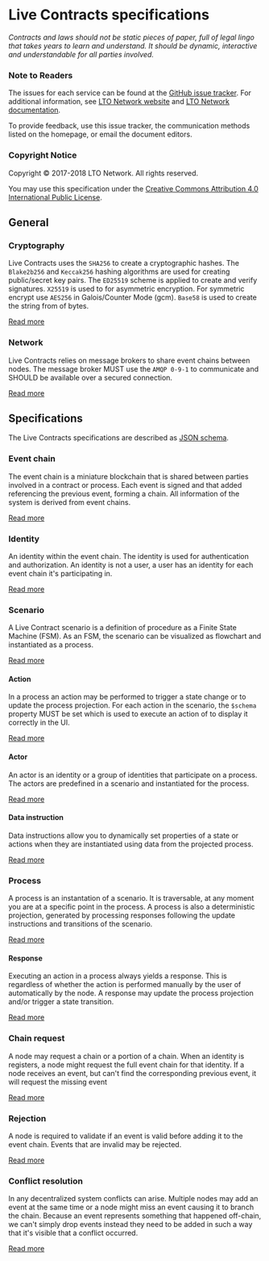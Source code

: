 # Live Contracts specifications

_Contracts and laws should not be static pieces of paper, full of legal lingo that takes years to learn and understand. It should be dynamic, interactive and understandable for all parties involved._

### Note to Readers

The issues for each service can be found at the [GitHub issue tracker](https://github.com/legalthings/livecontracts-specs/issues). For additional information, see [LTO Network website](https://lto.network) and [LTO Network documentation](https://docs.lto.network).

To provide feedback, use this issue tracker, the communication methods listed on the homepage, or email the document editors.

### Copyright Notice

Copyright © 2017-2018 LTO Network. All rights reserved.

You may use this specification under the [Creative Commons Attribution 4.0 International Public License](https://raw.githubusercontent.com/legalthings/livecontracts-specifications/master/LICENSE).

## General

### Cryptography

Live Contracts uses the `SHA256` to create a cryptographic hashes. The `Blake2b256` and `Keccak256` hashing algorithms are used for creating public/secret key pairs. The `ED25519` scheme is applied to create and verify signatures. `X25519` is used to for asymmetric encryption. For symmetric encrypt use `AES256` in Galois/Counter Mode \(gcm\). `Base58` is used to create the string from of bytes.

[Read more](cryptography.md)

### Network

Live Contracts relies on message brokers to share event chains between nodes. The message broker MUST use the `AMQP 0-9-1` to communicate and SHOULD be available over a secured connection.

[Read more](event-chain/network/)

## Specifications

The Live Contracts specifications are described as [JSON schema](http://json-schema.org/).

### Event chain

The event chain is a miniature blockchain that is shared between parties involved in a contract or process. Each event is signed and that added referencing the previous event, forming a chain. All information of the system is derived from event chains.

[Read more](event-chain/events/)

### Identity

An identity within the event chain. The identity is used for authentication and authorization. An identity is not a user, a user has an identity for each event chain it's participating in.

[Read more](event-chain/identity.md)

### Scenario

A Live Contract scenario is a definition of procedure as a Finite State Machine \(FSM\). As an FSM, the scenario can be visualized as flowchart and instantiated as a process.

[Read more](workflow/scenario/)

#### Action

In a process an action may be performed to trigger a state change or to update the process projection. For each action in the scenario, the `$schema` property MUST be set which is used to execute an action of to display it correctly in the UI.

[Read more](workflow/scenario/action.md)

#### Actor

An actor is an identity or a group of identities that participate on a process. The actors are predefined in a scenario and instantiated for the process.

[Read more](workflow/scenario/actor.md)

#### Data instruction

Data instructions allow you to dynamically set properties of a state or actions when they are instantiated using data from the projected process.

[Read more](workflow/scenario/data-instruction.md)

### Process

A process is an instantation of a scenario. It is traversable, at any moment you are at a specific point in the process. A process is also a deterministic projection, generated by processing responses following the update instructions and transitions of the scenario.

[Read more](workflow/process.md)

#### Response

Executing an action in a process always yields a response. This is regardless of whether the action is performed manually by the user of automatically by the node. A response may update the process projection and/or trigger a state transition.

[Read more]()

### Chain request

A node may request a chain or a portion of a chain. When an identity is registers, a node might request the full event chain for that identity. If a node receives an event, but can't find the corresponding previous event, it will request the missing event

[Read more](event-chain/network/chain-request.md)

### Rejection

A node is required to validate if an event is valid before adding it to the event chain. Events that are invalid may be rejected.

[Read more]()

### Conflict resolution

In any decentralized system conflicts can arise. Multiple nodes may add an event at the same time or a node might miss an event causing it to branch the chain. Because an event represents something that happened off-chain, we can't simply drop events instead they need to be added in such a way that it's visible that a conflict occurred.

[Read more](event-chain/network/conflict-resolution.md)

